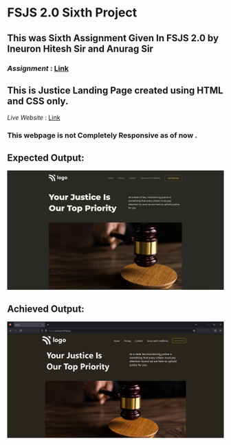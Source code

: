 # FSJS 2.0 Sixth Project


## This was Sixth Assignment Given In FSJS 2.0 by Ineuron Hitesh Sir and Anurag Sir

### _Assignment_ : [Link](https://github.com/anuragtiwarime/fsjs2/tree/main/Week%2004) 

## This is **Justice** Landing Page created using **HTML** and **CSS** only.

_Live Website_ : [Link](https://justicey.netlify.app/)

### This webpage is  not Completely Responsive as of now .
## **Expected Output:**
![Justice](./Output.png)

## **Achieved Output:**
![Justice](./Justice.png)